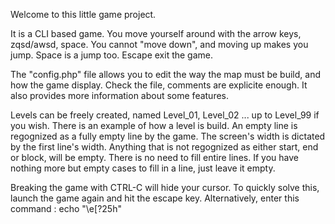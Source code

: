 Welcome to this little game project.

It is a CLI based game. You move yourself around with the arrow keys, zqsd/awsd, space. You cannot "move down", and moving up makes you jump. Space is a jump too. Escape exit the game.

The "config.php" file allows you to edit the way the map must be build, and how the game display. Check the file, comments are explicite enough. It also provides more information about some features.

Levels can be freely created, named Level_01, Level_02 ... up to Level_99 if you wish.
    There is an example of how a level is build. An empty line is regognized as a fully empty line by the game.
    The screen's width is dictated by the first line's width.
    Anything that is not regognized as either start, end or block, will be empty.
    There is no need to fill entire lines. If you have nothing more but empty cases to fill in a line, just leave it empty.

Breaking the game with CTRL-C will hide your cursor.
	To quickly solve this, launch the game again and hit the escape key.
	Alternatively, enter this command : echo "\e[?25h"